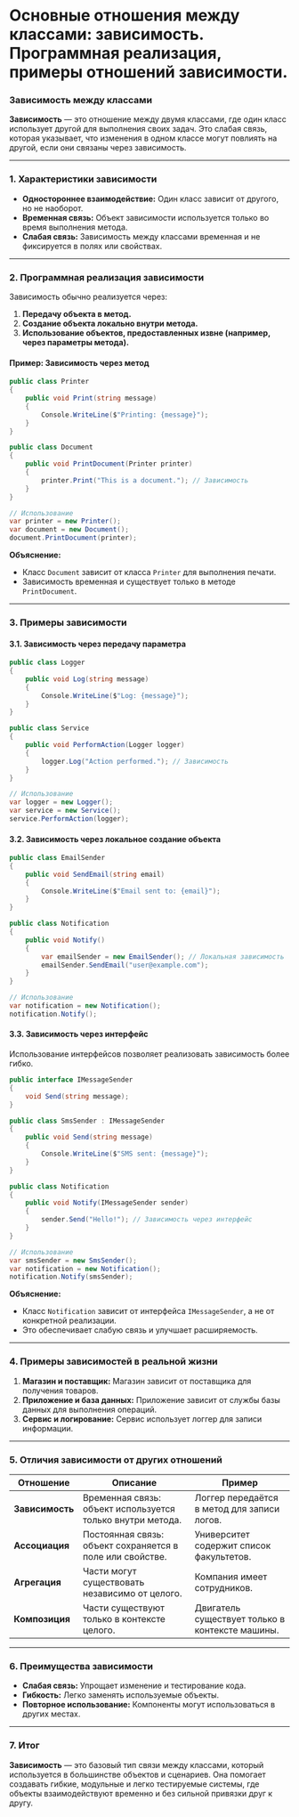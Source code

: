 # Основные отношения между классами: зависимость. Программная реализация, примеры отношений зависимости.

### **Зависимость между классами**

**Зависимость** — это отношение между двумя классами, где один класс использует другой для выполнения своих задач. Это слабая связь, которая указывает, что изменения в одном классе могут повлиять на другой, если они связаны через зависимость.

---

### **1. Характеристики зависимости**

- **Одностороннее взаимодействие:** Один класс зависит от другого, но не наоборот.
- **Временная связь:** Объект зависимости используется только во время выполнения метода.
- **Слабая связь:** Зависимость между классами временная и не фиксируется в полях или свойствах.

---

### **2. Программная реализация зависимости**

Зависимость обычно реализуется через:
1. **Передачу объекта в метод.**
2. **Создание объекта локально внутри метода.**
3. **Использование объектов, предоставленных извне (например, через параметры метода).**

#### **Пример: Зависимость через метод**
```csharp
public class Printer
{
    public void Print(string message)
    {
        Console.WriteLine($"Printing: {message}");
    }
}

public class Document
{
    public void PrintDocument(Printer printer)
    {
        printer.Print("This is a document."); // Зависимость
    }
}

// Использование
var printer = new Printer();
var document = new Document();
document.PrintDocument(printer);
```

**Объяснение:**
- Класс `Document` зависит от класса `Printer` для выполнения печати.
- Зависимость временная и существует только в методе `PrintDocument`.

---

### **3. Примеры зависимости**

#### **3.1. Зависимость через передачу параметра**
```csharp
public class Logger
{
    public void Log(string message)
    {
        Console.WriteLine($"Log: {message}");
    }
}

public class Service
{
    public void PerformAction(Logger logger)
    {
        logger.Log("Action performed."); // Зависимость
    }
}

// Использование
var logger = new Logger();
var service = new Service();
service.PerformAction(logger);
```

#### **3.2. Зависимость через локальное создание объекта**
```csharp
public class EmailSender
{
    public void SendEmail(string email)
    {
        Console.WriteLine($"Email sent to: {email}");
    }
}

public class Notification
{
    public void Notify()
    {
        var emailSender = new EmailSender(); // Локальная зависимость
        emailSender.SendEmail("user@example.com");
    }
}

// Использование
var notification = new Notification();
notification.Notify();
```

#### **3.3. Зависимость через интерфейс**
Использование интерфейсов позволяет реализовать зависимость более гибко.

```csharp
public interface IMessageSender
{
    void Send(string message);
}

public class SmsSender : IMessageSender
{
    public void Send(string message)
    {
        Console.WriteLine($"SMS sent: {message}");
    }
}

public class Notification
{
    public void Notify(IMessageSender sender)
    {
        sender.Send("Hello!"); // Зависимость через интерфейс
    }
}

// Использование
var smsSender = new SmsSender();
var notification = new Notification();
notification.Notify(smsSender);
```

**Объяснение:**
- Класс `Notification` зависит от интерфейса `IMessageSender`, а не от конкретной реализации.
- Это обеспечивает слабую связь и улучшает расширяемость.

---

### **4. Примеры зависимостей в реальной жизни**

1. **Магазин и поставщик:** Магазин зависит от поставщика для получения товаров.
2. **Приложение и база данных:** Приложение зависит от службы базы данных для выполнения операций.
3. **Сервис и логирование:** Сервис использует логгер для записи информации.

---

### **5. Отличия зависимости от других отношений**

| **Отношение**   | **Описание**                                                                                 | **Пример**                                       |
|------------------|---------------------------------------------------------------------------------------------|-------------------------------------------------|
| **Зависимость** | Временная связь: объект используется только внутри метода.                                   | Логгер передаётся в метод для записи логов.    |
| **Ассоциация**  | Постоянная связь: объект сохраняется в поле или свойстве.                                    | Университет содержит список факультетов.        |
| **Агрегация**   | Части могут существовать независимо от целого.                                               | Компания имеет сотрудников.                     |
| **Композиция**  | Части существуют только в контексте целого.                                                  | Двигатель существует только в контексте машины. |

---

### **6. Преимущества зависимости**

- **Слабая связь:** Упрощает изменение и тестирование кода.
- **Гибкость:** Легко заменять используемые объекты.
- **Повторное использование:** Компоненты могут использоваться в других местах.

---

### **7. Итог**

**Зависимость** — это базовый тип связи между классами, который используется в большинстве объектов и сценариев. Она помогает создавать гибкие, модульные и легко тестируемые системы, где объекты взаимодействуют временно и без сильной привязки друг к другу.